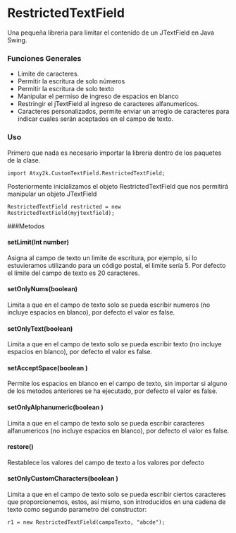 # RestrictedTextField
Una pequeña libreria para limitar el contenido de un JTextField en Java Swing.

### Funciones Generales

* Limite de caracteres.
* Permitir la escritura de solo números
* Permitir la escritura de solo texto
* Manipular el permiso de ingreso de espacios en blanco
* Restringir el jTextField al ingreso de caracteres alfanumericos.
* Caracteres personalizados, permite enviar un arreglo de caracteres para indicar cuales serán aceptados en el campo de texto.

### Uso

Primero que nada es necesario importar la libreria dentro de los paquetes de la clase.

`import Atxy2k.CustomTextField.RestrictedTextField;`

Posteriormente inicializamos el objeto RestrictedTextField que nos permitirá manipular un objeto JTextField

`RestrictedTextField restricted = new RestrictedTextField(myjtextfield);`

###Metodos

#### setLimit(Int number)
Asigna al campo de texto un limite de escritura, por ejemplo, si lo estuvieramos utilizando para un código postal, el limite sería 5. Por defecto el límite del campo de texto es 20 caracteres.
#### setOnlyNums(boolean)
Limita a que en el campo de texto solo se pueda escribir numeros (no incluye espacios en blanco), por defecto el valor es false.
#### setOnlyText(boolean)
Limita a que en el campo de texto solo se pueda escribir texto (no incluye espacios en blanco), por defecto el valor es false.
#### setAcceptSpace(boolean ) 
Permite los espacios en blanco en el campo de texto, sin importar si alguno de los metodos anteriores se ha ejecutado, por defecto el valor es false.
#### setOnlyAlphanumeric(boolean ) 
Limita a que en el campo de texto solo se pueda escribir caracteres alfanumericos (no incluye espacios en blanco), por defecto el valor es false.
#### restore()
Restablece los valores del campo de texto a los valores por defecto
#### setOnlyCustomCharacters(boolean ) 
Limita a que en el campo de texto solo se pueda escribir ciertos caracteres que proporcionemos, estos, así mismo, son introducidos en una cadena de texto como segundo parametro del constructor:

`r1 = new RestrictedTextField(campoTexto, "abcde");`


